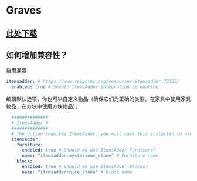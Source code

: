 # Graves

## [此处下载](https://www.spigotmc.org/resources/graves.74208/)

## 如何增加兼容性？

启用兼容

```yaml
itemsadder: # https://www.spigotmc.org/resources/itemsadder.73355/
  enabled: true # Should ItemsAdder integration be enabled.
```

编辑默认选项，你也可以自定义物品（确保它们为正确的类型，在家具中使用家具物品；在方块中使用方块物品）。

```yaml
  ##############
  # ItemsAdder #
  ##############
  # The option requires ItemsAdder, you must have this installed to use models.
  itemsadder:
    furniture:
      enabled: true # Should we use ItemsAdder Furniture?
      name: "itemsadder:mysterious_stone" # Furniture name.
    block:
      enabled: true # Should we use ItemsAdder Blocks?
      name: "itemsadder:nice_stone" # Block name
```
